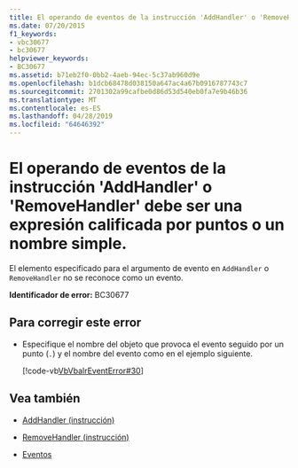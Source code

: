 ```yaml
---
title: El operando de eventos de la instrucción 'AddHandler' o 'RemoveHandler' debe ser una expresión calificada por puntos o un nombre simple.
ms.date: 07/20/2015
f1_keywords:
- vbc30677
- bc30677
helpviewer_keywords:
- BC30677
ms.assetid: b71eb2f0-0bb2-4aeb-94ec-5c37ab960d9e
ms.openlocfilehash: b1dcb68478d038150a647ac4a67b0916787743c7
ms.sourcegitcommit: 2701302a99cafbe0d86d53d540eb0fa7e9b46b36
ms.translationtype: MT
ms.contentlocale: es-ES
ms.lasthandoff: 04/28/2019
ms.locfileid: "64646392"
---
```

# <a name="addhandler-or-removehandler-statement-event-operand-must-be-a-dot-qualified-expression-or-a-simple-name"></a>El operando de eventos de la instrucción 'AddHandler' o 'RemoveHandler' debe ser una expresión calificada por puntos o un nombre simple.
El elemento especificado para el argumento de evento en `AddHandler` o `RemoveHandler` no se reconoce como un evento.  
  
 **Identificador de error:** BC30677  
  
## <a name="to-correct-this-error"></a>Para corregir este error  
  
- Especifique el nombre del objeto que provoca el evento seguido por un punto (`.`) y el nombre del evento como en el ejemplo siguiente.  
  
     [!code-vb[VbVbalrEventError#30](~/samples/snippets/visualbasic/VS_Snippets_VBCSharp/VbVbalrEventError/VB/VbVbalrEventError.vb#30)]  
  
## <a name="see-also"></a>Vea también

- [AddHandler (instrucción)](../../visual-basic/language-reference/statements/addhandler-statement.md)
- [RemoveHandler (instrucción)](../../visual-basic/language-reference/statements/removehandler-statement.md)

- [Eventos](../../visual-basic/programming-guide/language-features/events/index.md)
